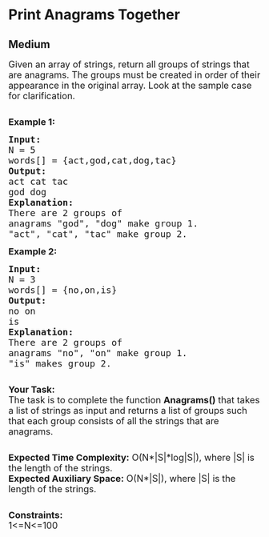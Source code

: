 # Print Anagrams Together
## Medium 
<div class="problem-statement">
                <p></p><p><span style="font-size:18px">Given an array of strings, return all groups of strings that are anagrams. The groups must be created in order of their appearance in the original array. Look at the sample case for clarification.</span></p>

<p><br>
<span style="font-size:18px"><strong>Example 1:</strong></span></p>

<pre><span style="font-size:18px"><strong>Input:
</strong>N = 5
words[] = {act,god,cat,dog,tac}
<strong>Output:
</strong>act cat tac<strong> 
</strong>god dog<strong>
Explanation:
</strong>There are 2 groups of
anagrams "god", "dog" make group 1.
"act", "cat", "tac" make group 2.</span>
</pre>

<p><span style="font-size:18px"><strong>Example 2:</strong></span></p>

<pre><span style="font-size:18px"><strong>Input:
</strong>N = 3
words[] = {no,on,is}
<strong>Output: 
</strong>no on
is<strong>
Explanation:
</strong>There are 2 groups of
anagrams "no", "on" make group 1.
"is" makes group 2.&nbsp;</span></pre>

<p><br>
<span style="font-size:18px"><strong>Your Task:</strong><br>
The task is to complete the function <strong>Anagrams()</strong> that takes a list of strings as input and returns a list of groups such that each group consists of all the strings that are anagrams.</span></p>

<p><br>
<span style="font-size:18px"><strong>Expected Time Complexity:</strong>&nbsp;O(N*|S|*log|S|), where |S| is the length of the strings.<br>
<strong>Expected Auxiliary Space:</strong>&nbsp;O(N*|S|), where |S| is the length of the strings.</span></p>

<p><br>
<span style="font-size:18px"><strong>Constraints:</strong><br>
1&lt;=N&lt;=100</span></p>
 <p></p>
            </div>